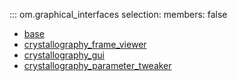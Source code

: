 ::: om.graphical_interfaces
    selection:
      members: false

  * [base](om_graphical_interfaces_base.md)
  * [crystallography_frame_viewer](om_graphical_interfaces_crystallography_frame_viewer.md)
  * [crystallography_gui](om_graphical_interfaces_crystallography_gui.md)
  * [crystallography_parameter_tweaker](om_graphical_interfaces_crystallography_parameter_tweaker.md)
